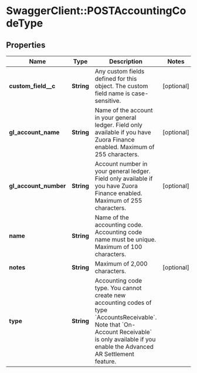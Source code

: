 # SwaggerClient::POSTAccountingCodeType

## Properties
Name | Type | Description | Notes
------------ | ------------- | ------------- | -------------
**custom_field__c** | **String** | Any custom fields defined for this object. The custom field name is case-sensitive.  | [optional] 
**gl_account_name** | **String** | Name of the account in your general ledger.  Field only available if you have Zuora Finance enabled. Maximum of 255 characters.  | [optional] 
**gl_account_number** | **String** | Account number in your general ledger.  Field only available if you have Zuora Finance enabled. Maximum of 255 characters.  | [optional] 
**name** | **String** | Name of the accounting code.  Accounting code name must be unique. Maximum of 100 characters.  | 
**notes** | **String** | Maximum of 2,000 characters.  | [optional] 
**type** | **String** | Accounting code type. You cannot create new accounting codes of type &#x60;AccountsReceivable&#x60;.   Note that &#x60;On-Account Receivable&#x60; is only available if you enable the Advanced AR Settlement feature.   | 



